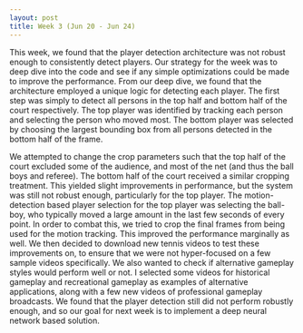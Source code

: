 ```yaml
---
layout: post
title: Week 3 (Jun 20 - Jun 24)
---
```


This week, we found that the player detection architecture was not robust enough to consistently detect players. Our strategy for the week was to deep dive into the code and see if any simple optimizations could be made to improve the performance. From our deep dive, we found that the architecture employed a unique logic for detecting each player. The first step was simply to detect all persons in the top half and bottom half of the court respectively. The top player was identified by tracking each person and selecting the person who moved most. The bottom player was selected by choosing the largest bounding box from all persons detected in the bottom half of the frame.

We attempted to change the crop parameters such that the top half of the court excluded some of the audience, and most of the net (and thus the ball boys and referee). The bottom half of the court received a similar cropping treatment. This yielded slight improvements in performance, but the system was still not robust enough, particularly for the top player. The motion-detection based player selection for the top player was selecting the ball-boy, who typically moved a large amount in the last few seconds of every point. In order to combat this, we tried to crop the final frames from being used for the motion tracking. This improved the performance marginally as well. We then decided to download new tennis videos to test these improvements on, to ensure that we were not hyper-focused on a few sample videos specifically. We also wanted to check if alternative gameplay styles would perform well or not. I selected some videos for historical gameplay and recreational gameplay as examples of alternative applications, along with a few new videos of professional gameplay broadcasts. We found that the player detection still did not perform robustly enough, and so our goal for next week is to implement a deep neural network based solution.
